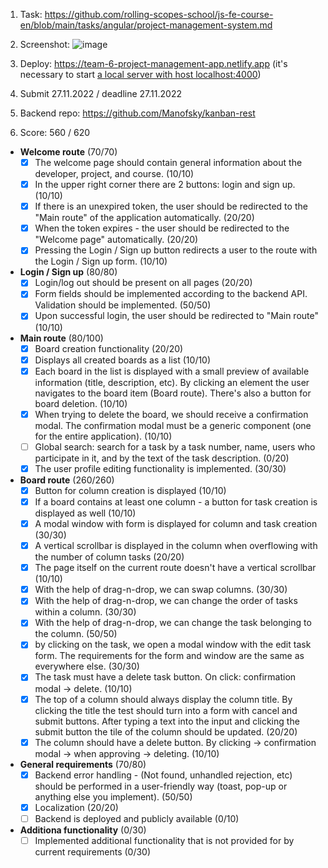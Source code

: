 1. Task: https://github.com/rolling-scopes-school/js-fe-course-en/blob/main/tasks/angular/project-management-system.md
2. Screenshot:
   ![image](https://user-images.githubusercontent.com/83439578/204124978-c71a0607-823d-4aea-bacb-258b4561e91b.png)

3. Deploy: https://team-6-project-management-app.netlify.app (it's necessary to start [a local server with host localhost:4000](https://github.com/Manofsky/kanban-rest))
4. Submit 27.11.2022 / deadline 27.11.2022
5. Backend repo: https://github.com/Manofsky/kanban-rest
6. Score: 560 / 620
- **Welcome route** (70/70)
  - [x] The welcome page should contain general information about the developer, project, and course. (10/10)
  - [x] In the upper right corner there are 2 buttons: login and sign up. (10/10)
  - [x] If there is an unexpired token, the user should be redirected to the "Main route" of the application automatically. (20/20)
  - [x] When the token expires - the user should be redirected to the "Welcome page" automatically. (20/20)
  - [x] Pressing the Login / Sign up button redirects a user to the route with the Login / Sign up form. (10/10)
- **Login / Sign up** (80/80)
  - [x] Login/log out should be present on all pages (20/20)
  - [x] Form fields should be implemented according to the backend API. Validation should be implemented. (50/50)
  - [x] Upon successful login, the user should be redirected to "Main route" (10/10)
- **Main route** (80/100)
  - [x] Board creation functionality (20/20)
  - [x] Displays all created boards as a list (10/10)
  - [x] Each board in the list is displayed with a small preview of available information (title, description, etc). By clicking an element the user navigates to the board item (Board route). There's also a button for board deletion. (10/10)
  - [x] When trying to delete the board, we should receive a confirmation modal. The confirmation modal must be a generic component (one for the entire application). (10/10)
  - [ ] Global search: search for a task by a task number, name, users who participate in it, and by the text of the task description. (0/20)
  - [x] The user profile editing functionality is implemented. (30/30)
- **Board route** (260/260)
  - [x] Button for column creation is displayed (10/10)
  - [x] If a board contains at least one column - a button for task creation is displayed as well (10/10)
  - [x] A modal window with form is displayed for column and task creation  (30/30)
  - [x] A vertical scrollbar is displayed in the column when overflowing with the number of column tasks  (20/20)
  - [x] The page itself on the current route doesn't have a vertical scrollbar (10/10)
  - [x] With the help of drag-n-drop, we can swap columns. (30/30)
  - [x] With the help of drag-n-drop, we can change the order of tasks within a column.  (30/30)
  - [x] With the help of drag-n-drop, we can change the task belonging to the column.  (50/50)
  - [x] by clicking on the task, we open a modal window with the edit task form. The requirements for the form and window are the same as everywhere else. (30/30)
  - [x] The task must have a delete task button. On click: confirmation modal -> delete.  (10/10)
  - [x] The top of a column should always display the column title. By clicking the title the test should turn into a form with cancel and submit buttons. After typing a text into the input and clicking the submit button the tile of the column should be updated. (20/20)
  - [x] The column should have a delete button. By clicking -> confirmation modal -> when approving -> deleting. (10/10)
- **General requirements** (70/80)
  - [x] Backend error handling - (Not found, unhandled rejection, etc) should be performed in a user-friendly way (toast, pop-up or anything else you implement). (50/50)
  - [x] Localization (20/20)
  - [ ] Backend is deployed and publicly available (0/10)
- **Additiona functionality** (0/30)
  - [ ] Implemented additional functionality that is not provided for by current requirements (0/30)
